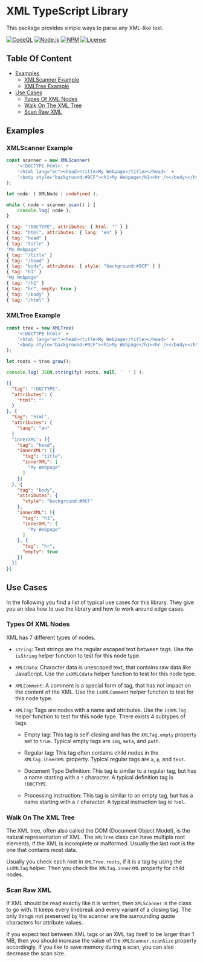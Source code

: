 XML TypeScript Library
======================

This package provides simple ways to parse any XML-like text.



[![CodeQL](https://github.com/typescriptlibs/tsl-core-xml/workflows/CodeQL/badge.svg)](https://github.com/typescriptlibs/tsl-core-xml/actions/workflows/codeql.yml)
[![Node.js](https://github.com/typescriptlibs/tsl-core-xml/workflows/Node.js/badge.svg)](https://github.com/typescriptlibs/tsl-core-xml/actions/workflows/node.js.yml)
[![NPM](https://img.shields.io/npm/v/tsl-core-xml.svg)](https://www.npmjs.com/package/tsl-core-xml)
[![License](https://img.shields.io/npm/l/tsl-core-xml.svg)](https://github.com/typescriptlibs/tsl-core-xml/blob/main/LICENSE.md)



Table Of Content
----------------



- [Examples](#examples)
  - [XMLScanner Example](#xmlscanner-example)
  - [XMLTree Example](#xmltree-example)
- [Use Cases](#use-cases)
  - [Types Of XML Nodes](#types-of-xml-nodes)
  - [Walk On The XML Tree](#walk-on-the-xml-tree)
  - [Scan Raw XML](#scan-raw-xml)



Examples
--------


### XMLScanner Example

``` TypeScript
const scanner = new XMLScanner(
    '<!DOCTYPE html>' +
    '<html lang="en"><head><title>My Webpage</title></head>' +
    '<body style="background:#9CF"><h1>My Webpage</h1><hr /></body></html>'
);

let node: ( XMLNode | undefined );

while ( node = scanner.scan() ) {
    console.log( node );
}
```
``` JavaScript
{ tag: "!DOCTYPE", attributes: { html: "" } }
{ tag: "html", attributes: { lang: "en" } }
{ tag: "head" }
{ tag: "title" }
"My Webpage"
{ tag: "/title" }
{ tag: "/head" }
{ tag: "body", attributes: { style: "background:#9CF" } }
{ tag: "h1" }
"My Webpage"
{ tag: "/h1" }
{ tag: "hr", empty: true }
{ tag: "/body" }
{ tag: "/html" }
```


### XMLTree Example

``` TypeScript
const tree = new XMLTree(
    '<!DOCTYPE html>' +
    '<html lang="en"><head><title>My Webpage</title></head>' +
    '<body style="background:#9CF"><h1>My Webpage</h1><hr /></body></html>'
);

let roots = tree.grow();

console.log( JSON.stringify( roots, null, '  ' ) );
```
``` JSON
[{
  "tag": "!DOCTYPE",
  "attributes": {
    "html": ""
  }
}, {
  "tag": "html",
  "attributes": {
    "lang": "en"
  }
  "innerXML": [{
    "tag": "head",
    "innerXML": [{
      "tag": "title",
      "innerXML": [
        "My Webpage"
      ]
    }]
  }, {
    "tag": "body",
    "attributes": {
      "style": "background:#9CF"
    },
    "innerXML": [{
      "tag": "h1",
      "innerXML": [
        "My Webpage"
      ]
    }, {
      "tag": "hr",
      "empty": true
    }]
  }]
}]
```



Use Cases
---------


In the following you find a list of typical use cases for this library. They
give you an idea how to use the library and how to work around edge cases.


### Types Of XML Nodes

XML has 7 different types of nodes.

- `string`: Text strings are the regular escaped text between tags. Use the
  `isString` helper function to test for this node type.

- `XMLCdata`: Character data is unescaped text, that contains raw data like
  JavaScript. Use the `isXMLCdata` helper function to test for this node type.

- `XMLComment`: A comment is a special form of tag, that has not impact on the
  content of the XML. Use the `isXMLComment` helper function to test for this
  node type.

- `XMLTag`: Tags are nodes with a name and attributes. Use the `isXMLTag` helper
  function to test for this node type. There exists 4 subtypes of tags.

  - Empty tag: This tag is self-closing and has the `XMLTag.empty` property set
    to `true`. Typical empty tags are `img`, `meta`, and `path`.

  - Regular tag: This tag often contains child nodes in the `XMLTag.innerXML`
    property. Typical regular tags are `a`, `p`, and `text`.

  - Document Type Definition: This tag is similar to a regular tag, but has a
    name starting with a `!` character. A typical definition tag is `!DOCTYPE`.

  - Processing Instruction: This tag is similar to an empty tag, but has a name
    starting with a `?` character. A typical instruction tag is `?xml`.


### Walk On The XML Tree

The XML tree, often also called the DOM (Document Object Model), is the
natural representation of XML. The `XMLTree` class can have multiple root
elements, if the XML is incomplete or malformed. Usually the last root is the
one that contains most data.

Usually you check each root in `XMLTree.roots`, if it is a tag by using the
`isXMLTag` helper. Then you check the `XMLTag.innerXML` property for child
nodes.


### Scan Raw XML

If XML should be read exactly like it is written, then `XMLScanner` is the class
to go with. It keeps every linebreak and every variant of a closing tag. The
only things not preserved by the scanner are the surrounding quote characters
for attribute values.

If you expect text between XML tags or an XML tag itself to be larger than 1 MB,
then you should increase the value of the `XMLScanner.scanSize` property
accordingly. If you like to save memory during a scan, you can also decrease the
scan size.
